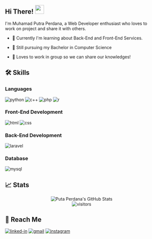 ## Hi There! <img src="https://media.giphy.com/media/hvRJCLFzcasrR4ia7z/giphy.gif" width="29px">

I'm Muhamad Putra Perdana, a Web Developer enthusiast who loves to work on project and share it with others.

- :rocket: Currently I'm learning about Back-End and Front-End Services.

- :book: Still pursuing my Bachelor in Computer Science

- :raised_hands: Loves to work in group so we can share our knowledges!

## 🛠️ Skills

### Languages
![python](https://img.shields.io/badge/Python-3776AB?style=for-the-badge&logo=python&logoColor=white)
![c++](https://img.shields.io/badge/-C++-00599C?logo=c%2B%2B&logoColor=white&&style=for-the-badge)
![php](https://img.shields.io/badge/-php-777BB4?logo=php&logoColor=white&style=for-the-badge)
![r](https://img.shields.io/badge/-R-276DC3?logo=r&logoColor=white&style=for-the-badge)

### Front-End Development
![html](https://img.shields.io/badge/HTML5-E34F26?style=for-the-badge&logo=html5&logoColor=white)
![css](https://img.shields.io/badge/CSS3-1572B6?style=for-the-badge&logo=css3&logoColor=white)

### Back-End Development
![laravel](https://img.shields.io/badge/-Laravel-FF2D20?logo=laravel&logoColor=white&&style=for-the-badge)

### Database
![mysql](https://img.shields.io/badge/MySQL-20232A?style=for-the-badge&logo=mysql&logoColor=white)


## 📈 Stats

<div align="center">
<img src="https://github-readme-stats.vercel.app/api?username=putraprdn&show_icons=true&hide_border=true&theme=algolia" alt="Puta Perdana's GitHub Stats">
</div>

<div align="center">
<img src="https://visitor-badge.laobi.icu/badge?page_id=putraprdn" alt="visitors">
</div>

## :pushpin: Reach Me
[![linked-in](https://img.shields.io/badge/Linked_In-0077B5?style=for-the-badge&logo=LinkedIn&logoColor=white)](https://www.linkedin.com/in/putraprdn/)
[![gmail](https://img.shields.io/badge/Gmail-D14836?style=for-the-badge&logo=Gmail&logoColor=white)](mailto:https://github.com/putraperdana138)
[![instagram](https://img.shields.io/badge/Instagram-E4405F?style=for-the-badge&logo=instagram&logoColor=white)](https://www.instagram.com/putra_perdanas/)
